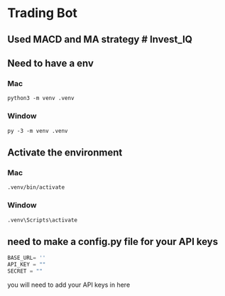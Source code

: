 # Trading Bot


## Used MACD and MA strategy # Invest_IQ

## Need to have a env 

### Mac
```
python3 -m venv .venv
```

### Window
```
py -3 -m venv .venv
```

## Activate the environment 

### Mac
```
.venv/bin/activate
```

### Window 
```
.venv\Scripts\activate
```

## need to make a config.py file for your API keys

```python
BASE_URL= ''
API_KEY = ""
SECRET = ""
```

you will need to add your API keys in here 